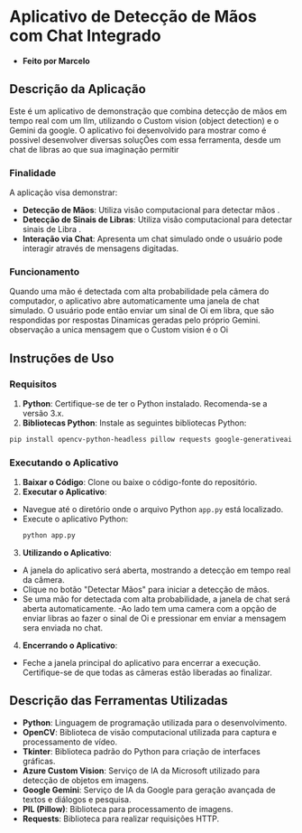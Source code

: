 # Aplicativo de Detecção de Mãos com Chat Integrado
- **Feito por Marcelo**
## Descrição da Aplicação

Este é um aplicativo de demonstração que combina detecção de mãos em tempo real com um llm, utilizando o Custom vision (object detection) e o Gemini da google.  O aplicativo foi desenvolvido para mostrar como é possivel desenvolver diversas soluçÕes com essa ferramenta, desde um chat de libras ao que sua imaginação permitir

### Finalidade

A aplicação visa demonstrar:

- **Detecção de Mãos**: Utiliza visão computacional para detectar mãos .
- **Detecção de Sinais de Libras**: Utiliza visão computacional para detectar sinais de Libra .
- **Interação via Chat**: Apresenta um chat simulado onde o usuário pode interagir através de mensagens digitadas.


### Funcionamento

Quando uma mão é detectada com alta probabilidade pela câmera do computador, o aplicativo abre automaticamente uma janela de chat simulado. O usuário pode então enviar um sinal de Oi em libra, que são respondidas por respostas Dinamicas geradas pelo próprio Gemini.
observação a unica mensagem que o Custom vision é o Oi

## Instruções de Uso

### Requisitos

1. **Python**: Certifique-se de ter o Python instalado. Recomenda-se a versão 3.x.
2. **Bibliotecas Python**: Instale as seguintes bibliotecas Python:
```bash
pip install opencv-python-headless pillow requests google-generativeai
```

### Executando o Aplicativo

1. **Baixar o Código**: Clone ou baixe o código-fonte do repositório.
2. **Executar o Aplicativo**:
- Navegue até o diretório onde o arquivo Python `app.py` está localizado.
- Execute o aplicativo Python:
  ```bash
  python app.py
  ```
3. **Utilizando o Aplicativo**:
- A janela do aplicativo será aberta, mostrando a detecção em tempo real da câmera.
- Clique no botão "Detectar Mãos" para iniciar a detecção de mãos.
- Se uma mão for detectada com alta probabilidade, a janela de chat será aberta automaticamente.
-Ao lado tem uma camera com a opção de enviar libras ao fazer o sinal de Oi e pressionar em enviar a mensagem sera enviada no chat.


4. **Encerrando o Aplicativo**:
- Feche a janela principal do aplicativo para encerrar a execução. Certifique-se de que todas as câmeras estão liberadas ao finalizar.

## Descrição das Ferramentas Utilizadas

- **Python**: Linguagem de programação utilizada para o desenvolvimento.
- **OpenCV**: Biblioteca de visão computacional utilizada para captura e processamento de vídeo.
- **Tkinter**: Biblioteca padrão do Python para criação de interfaces gráficas.
- **Azure Custom Vision**: Serviço de IA da Microsoft utilizado para detecção de objetos em imagens.
- **Google Gemini**: Serviço de IA da Google para geração avançada de textos e diálogos e pesquisa.
- **PIL (Pillow)**: Biblioteca para processamento de imagens.
- **Requests**: Biblioteca para realizar requisições HTTP.

